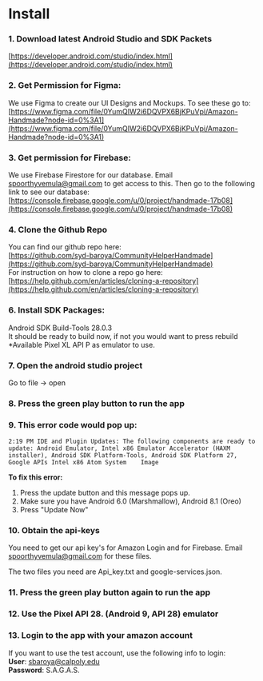# Install

### 1. Download latest Android Studio and SDK Packets

[https://developer.android.com/studio/index.html](https://developer.android.com/studio/index.html)

### 2. Get Permission for Figma:

We use Figma to create our UI Designs and Mockups. To see these go to:  
[https://www.figma.com/file/0YumQIW2i6DQVPX6BjKPuVpi/Amazon-Handmade?node-id=0%3A1](https://www.figma.com/file/0YumQIW2i6DQVPX6BjKPuVpi/Amazon-Handmade?node-id=0%3A1)

### 3. Get permission for Firebase:

We use Firebase Firestore for our database. Email spoorthyvemula@gmail.com to get access to this. Then go to the following link to see our database:  
[https://console.firebase.google.com/u/0/project/handmade-17b08](https://console.firebase.google.com/u/0/project/handmade-17b08) 

### 4. Clone the Github Repo 

You can find our github repo here:  
[https://github.com/syd-baroya/CommunityHelperHandmade](https://github.com/syd-baroya/CommunityHelperHandmade)  
For instruction on how to clone a repo go here:  
[https://help.github.com/en/articles/cloning-a-repository](https://help.github.com/en/articles/cloning-a-repository)

### 6. Install SDK Packages: 

Android SDK Build-Tools 28.0.3  
It should be ready to build now, if not you would want to press rebuild  
\*Available Pixel XL API P as emulator to use.

### 7. Open the android studio project

Go to file -&gt; open

### 8. Press the green play button to run the app

### 9. This error code would pop up: 

`2:19 PM IDE and Plugin Updates: The following components are ready to update: Android Emulator, Intel x86 Emulator Accelerator (HAXM installer), Android SDK Platform-Tools, Android SDK Platform 27, Google APIs Intel x86 Atom System   
Image`

**To fix this error:** 

1. Press the update button and this message pops up.
2. Make sure you have Android 6.0 \(Marshmallow\), Android 8.1 \(Oreo\)
3. Press "Update Now"

### 10. Obtain the api-keys

You need to get our api key's for Amazon Login and for Firebase. Email spoorthyvemula@gmail.com for these files. 

The two files you need are Api\_key.txt and google-services.json. 

### 11. Press the green play button again to run the app 

### 12. Use the Pixel API 28. \(Android 9, API 28\) emulator

### 13. Login to the app with your amazon account

If you want to use the test account, use the following info to login:  
**User**: sbaroya@calpoly.edu  
**Password**: S.A.G.A.S.

